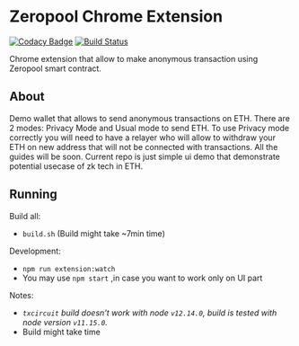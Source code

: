 # Zeropool Chrome Extension

[![Codacy Badge](https://api.codacy.com/project/badge/Grade/916cf56aeb004d929ed0e6e7cd45f34f)](https://www.codacy.com/gh/zeropoolnetwork/zp-chrome-extension?utm_source=github.com&amp;utm_medium=referral&amp;utm_content=zeropoolnetwork/zp-chrome-extension&amp;utm_campaign=Badge_Grade)
[![Build Status](https://travis-ci.org/zeropoolnetwork/zp-chrome-extension.svg?branch=master)](https://travis-ci.org/zeropoolnetwork/zp-chrome-extension)


Chrome extension that allow to make anonymous transaction using Zeropool smart contract.

## About
Demo wallet that allows to send anonymous transactions on ETH. There are 2 modes: Privacy Mode and Usual mode to send ETH. To use Privacy mode correctly you will need to have a relayer who will allow to withdraw your ETH on new address that will not be connected with transactions. All the guides will be soon. Current repo is just simple ui demo that demonstrate potential usecase of zk tech in ETH.

## Running
Build all:
  - `build.sh` (Build might take ~7min time)

Development:
   - `npm run extension:watch`
   - You may use `npm start` ,in case you want to work only on UI part
   
Notes: 
  - *`txcircuit` build doesn't work with node `v12.14.0`, build is tested with node version
 `v11.15.0`.*
  - Build might take time

   


